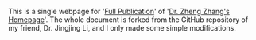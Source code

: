 This is a single webpage for '[Full Publication](https://cszhengzhang.github.io/FulPub)' of '[Dr. Zheng Zhang's Homepage](https://cszhengzhang.github.io/)'. The whole document is forked from the GitHub repository of my friend, Dr. Jingjing Li, and I only made some simple modifications.
